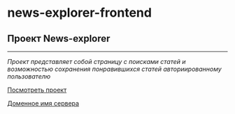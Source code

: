 # news-explorer-frontend

## Проект News-explorer
____________________________________________________________

_Проект представляет собой страницу с поисками статей и возможностью сохранения понравившихся статей авториированному пользователю_

[Посмотреть проект](https://mort-news-exp.students.nomoreparties.space/ "Добро пожаловать на news-explorer")

[Доменное имя сервера](https://api.mort-news-exp.students.nomoreparties.space/ "Привет, сервак")  
